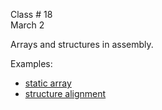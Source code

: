 <div class="lecture1">

<div class="column_date">
<p markdown="block">

Class # 18 <br>
March 2

</p>
</div>

<div class="column_materials">
<p markdown="block">

Arrays and structures in assembly.

Examples:

- [static array](https://godbolt.org/g/cdGX4A)
- [structure alignment](https://godbolt.org/g/j7wAKf) 
</p>
</div>

<div class="column_assign">
<p markdown="block">



</p>
</div>

</div>
